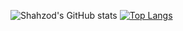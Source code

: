 ![Shahzod's GitHub stats](https://github-readme-stats.vercel.app/api?username=Shahzod222&show_icons=true&count_private=true&theme=buefy&hide=contribs,issues) [![Top Langs](https://github-readme-stats.vercel.app/api/top-langs/?username=Shahzod222&layout=compact)](https://github.com/anuraghazra/github-readme-stats)

